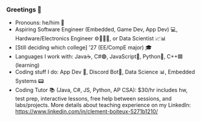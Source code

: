 ### Greetings 👋

- Pronouns: he/him 👦
- Aspiring Software Engineer (Embedded, Game Dev, App Dev) 💻, Hardware/Electronics Engineer ⚙🔋🔌💡, or Data Scientist 📈📊
- [Still deciding which college] '27 (EE/CompE major) 🎓
- Languages I work with: Java☕, C#🟣, JavaScript🧾, Python🐍, C++🟦 (learning)
- Coding stuff I do: App Dev 📱, Discord Bot🤖, Data Science 📊, Embedded Systems 📟
- Coding Tutor 📚 (Java, C#, JS, Python, AP CSA): $30/hr includes hw, test prep, interactive lessons, free help between sessions, and labs/projects. More details about teaching experience on my LinkedIn: https://www.linkedin.com/in/clement-boiteux-5271b1210/
